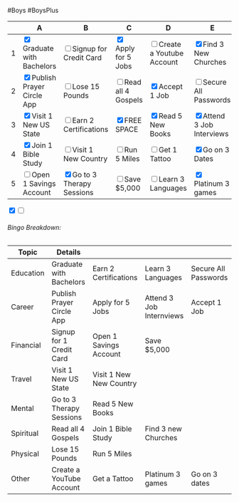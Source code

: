 #Boys #BoysPlus

|     | A                                                        | B                                                       | C                                               | D                                                | E                                                      |
| --- | -------------------------------------------------------- | ------------------------------------------------------- | ----------------------------------------------- | ------------------------------------------------ | ------------------------------------------------------ |
| 1   | <input type="checkbox" checked>Graduate with Bachelors   | <input type="checkbox" >Signup for Credit Card          | <input type="checkbox" checked>Apply for 5 Jobs | <input type="checkbox" >Create a Youtube Account | <input type="checkbox" checked>Find 3 New Churches     |
| 2   | <input type="checkbox" checked>Publish Prayer Circle App | <input type="checkbox" >Lose 15 Pounds                  | <input type="checkbox" >Read all 4 Gospels      | <input type="checkbox" checked>Accept 1 Job      | <input type="checkbox" >Secure All Passwords           |
| 3   | <input type="checkbox" checked>Visit 1 New US State      | <input type="checkbox" >Earn 2 Certifications           | <input type="checkbox" checked>FREE SPACE       | <input type="checkbox" checked>Read 5 New Books  | <input type="checkbox" checked>Attend 3 Job Interviews |
| 4   | <input type="checkbox" checked>Join 1 Bible Study        | <input type="checkbox" >Visit 1 New Country             | <input type="checkbox" >Run 5 Miles             | <input type="checkbox" >Get 1 Tattoo             | <input type="checkbox" checked>Go on 3 Dates           |
| 5   | <input type="checkbox" >Open 1 Savings Account           | <input type="checkbox" checked>Go to 3 Therapy Sessions | <input type="checkbox" >Save $5,000             | <input type="checkbox" >Learn 3 Languages        | <input type="checkbox" checked>Platinum 3 games        |
<input type="checkbox" checked><input type="checkbox" >
###### Bingo Breakdown:
| Topic     | Details                   |                         |                          |                      |
| --------- | ------------------------- | ----------------------- | ------------------------ | -------------------- |
| Education | Graduate with Bachelors   | Earn 2 Certifications   | Learn 3 Languages        | Secure All Passwords |
| Career    | Publish Prayer Circle App | Apply for 5 Jobs        | Attend 3 Job Internviews | Accept 1 Job         |
| Financial | Signup for 1 Credit Card  | Open 1 Savings Account  | Save $5,000              |                      |
| Travel    | Visit 1 New US State      | Visit 1 New New Country |                          |                      |
| Mental    | Go to 3 Therapy Sessions  | Read 5 New Books        |                          |                      |
| Spiritual | Read all 4 Gospels        | Join 1 Bible Study      | Find 3 new Churches      |                      |
| Physical  | Lose 15 Pounds            | Run 5 Miles             |                          |                      |
| Other     | Create a YouTube Account  | Get a Tattoo            | Platinum 3 games         | Go on 3 dates        |
